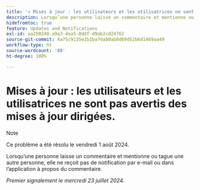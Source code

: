 ```yaml
---
title: '« Mises à jour : les utilisateurs et les utilisatrices ne sont pas avertis des mises à jour dirigées. »'
description: Lorsqu’une personne laisse un commentaire et mentionne ou tague une autre personne, elle ne reçoit pas de notification par e-mail ou dans l’application à propos du commentaire.
hidefromtoc: true
feature: Updates and Notifications
exl-id: aa250248-a9a3-4ea5-8ddf-d9ab2cd24762
source-git-commit: 4a75c9135e2b1ba7dab0ab8d69d52b6d1469aa49
workflow-type: ht
source-wordcount: '80'
ht-degree: 100%

---
```


# Mises à jour : les utilisateurs et les utilisatrices ne sont pas avertis des mises à jour dirigées.

>[!NOTE]
>
>Ce problème a été résolu le vendredi 1 août 2024.

Lorsqu’une personne laisse un commentaire et mentionne ou tague une autre personne, elle ne reçoit pas de notification par e-mail ou dans l’application à propos du commentaire.

_Premier signalement le mercredi 23 juillet 2024._
